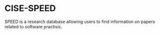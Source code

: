 # CISE-SPEED

SPEED is a research database allowing users to find information on papers related to software practisis.

